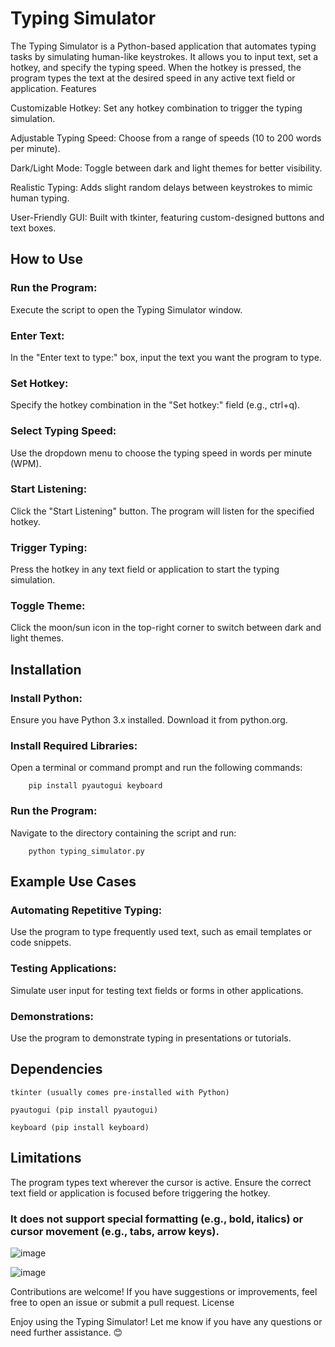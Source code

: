 # Typing Simulator

The Typing Simulator is a Python-based application that automates typing tasks by simulating human-like keystrokes. It allows you to input text, set a hotkey, and specify the typing speed. When the hotkey is pressed, the program types the text at the desired speed in any active text field or application.
Features

  Customizable Hotkey: Set any hotkey combination to trigger the typing simulation.

  Adjustable Typing Speed: Choose from a range of speeds (10 to 200 words per minute).

  Dark/Light Mode: Toggle between dark and light themes for better visibility.

  Realistic Typing: Adds slight random delays between keystrokes to mimic human typing.

  User-Friendly GUI: Built with tkinter, featuring custom-designed buttons and text boxes.

## How to Use

  ### Run the Program:

  Execute the script to open the Typing Simulator window.

  ### Enter Text:

  In the "Enter text to type:" box, input the text you want the program to type.

  ### Set Hotkey:

  Specify the hotkey combination in the "Set hotkey:" field (e.g., ctrl+q).

  ### Select Typing Speed:

  Use the dropdown menu to choose the typing speed in words per minute (WPM).

  ### Start Listening:

  Click the "Start Listening" button. The program will listen for the specified hotkey.

  ### Trigger Typing:

  Press the hotkey in any text field or application to start the typing simulation.

  ### Toggle Theme:

  Click the moon/sun icon in the top-right corner to switch between dark and light themes.

## Installation

### Install Python:

  Ensure you have Python 3.x installed. Download it from python.org.

### Install Required Libraries:

  Open a terminal or command prompt and run the following commands:

        pip install pyautogui keyboard

### Run the Program:

  Navigate to the directory containing the script and run:

        python typing_simulator.py

## Example Use Cases

### Automating Repetitive Typing:

  Use the program to type frequently used text, such as email templates or code snippets.

### Testing Applications:

  Simulate user input for testing text fields or forms in other applications.

### Demonstrations:

  Use the program to demonstrate typing in presentations or tutorials.

## Dependencies

    tkinter (usually comes pre-installed with Python)

    pyautogui (pip install pyautogui)

    keyboard (pip install keyboard)

## Limitations

  The program types text wherever the cursor is active. Ensure the correct text field or application is focused before triggering the hotkey.

  ### It does not support special formatting (e.g., bold, italics) or cursor movement (e.g., tabs, arrow keys).

![image](https://github.com/user-attachments/assets/dcd650cd-230e-4469-ae8a-5971cdc45ff8)

![image](https://github.com/user-attachments/assets/91cc7f88-bcd7-4cb0-94b5-522bf51f4f49)


Contributions are welcome! If you have suggestions or improvements, feel free to open an issue or submit a pull request.
License

Enjoy using the Typing Simulator! Let me know if you have any questions or need further assistance. 😊
